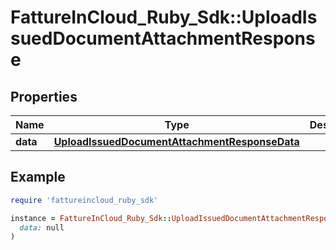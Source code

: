 # FattureInCloud_Ruby_Sdk::UploadIssuedDocumentAttachmentResponse

## Properties

| Name | Type | Description | Notes |
| ---- | ---- | ----------- | ----- |
| **data** | [**UploadIssuedDocumentAttachmentResponseData**](UploadIssuedDocumentAttachmentResponseData.md) |  | [optional] |

## Example

```ruby
require 'fattureincloud_ruby_sdk'

instance = FattureInCloud_Ruby_Sdk::UploadIssuedDocumentAttachmentResponse.new(
  data: null
)
```

